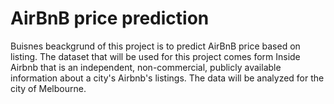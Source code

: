 # AirBnB price prediction

Buisnes beackgrund of this project is to predict AirBnB price based on listing. The dataset that will be used for this project comes form Inside Airbnb that is an independent, non-commercial, publicly available information about a city's Airbnb's listings. The data will be analyzed for the city of Melbourne.

